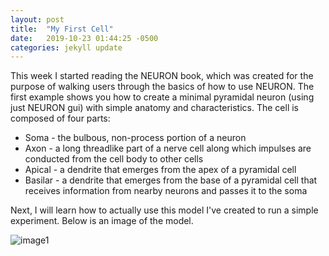 ```yaml
---
layout: post
title:  "My First Cell"
date:   2019-10-23 01:44:25 -0500
categories: jekyll update
---
```

This week I started reading the NEURON book, which was created for the purpose of walking users through the basics of how to use NEURON. The first example shows you how to create a minimal pyramidal neuron (using just NEURON gui) with simple anatomy and characteristics. The cell is composed of four parts:
* Soma - the bulbous, non-process portion of a neuron
* Axon - a long threadlike part of a nerve cell along which impulses are conducted from the cell body to other cells
* Apical - a dendrite that emerges from the apex of a pyramidal cell
* Basilar - a dendrite that emerges from the base of a pyramidal cell that receives information from nearby neurons and passes it to the soma

Next, I will learn how to actually use this model I've created to run a simple experiment. Below is an image of the model.




![image1](https://imgur.com/YMRo8f9.jpeg)
